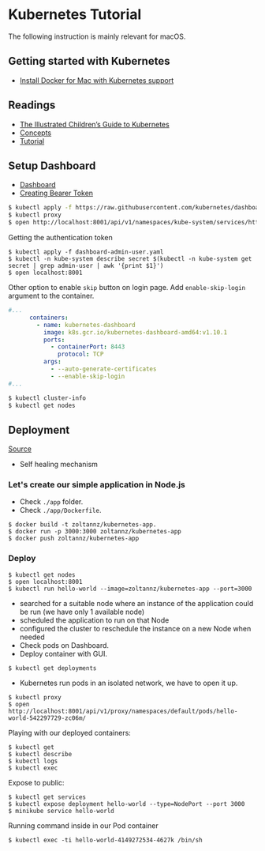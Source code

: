 # Kubernetes Tutorial

The following instruction is mainly relevant for macOS.

## Getting started with Kubernetes

- [Install Docker for Mac with Kubernetes support](https://docs.docker.com/docker-for-mac/install/)

## Readings

- [The Illustrated Children’s Guide to Kubernetes](https://www.cncf.io/the-childrens-illustrated-guide-to-kubernetes/)
- [Concepts](https://kubernetes.io/docs/concepts/)
- [Tutorial](https://kubernetes.io/docs/tutorials/)

## Setup Dashboard

- [Dashboard](https://kubernetes.io/docs/tasks/access-application-cluster/web-ui-dashboard/)
- [Creating Bearer Token](https://github.com/kubernetes/dashboard/wiki/Creating-sample-user)

```bash
$ kubectl apply -f https://raw.githubusercontent.com/kubernetes/dashboard/v1.10.1/src/deploy/recommended/kubernetes-dashboard.yaml
$ kubectl proxy
$ open http://localhost:8001/api/v1/namespaces/kube-system/services/https:kubernetes-dashboard:/proxy/#!/overview?namespace=default
```
Getting the authentication token

```
$ kubectl apply -f dashboard-admin-user.yaml
$ kubectl -n kube-system describe secret $(kubectl -n kube-system get secret | grep admin-user | awk '{print $1}')
$ open localhost:8001
```

Other option to enable `skip` button on login page. Add `enable-skip-login` argument to the container.

```yaml
#...
      containers:
        - name: kubernetes-dashboard
          image: k8s.gcr.io/kubernetes-dashboard-amd64:v1.10.1
          ports:
            - containerPort: 8443
              protocol: TCP
          args:
            - --auto-generate-certificates
            - --enable-skip-login
#...            
```

```bash
$ kubectl cluster-info
$ kubectl get nodes
```

## Deployment

[Source](https://kubernetes.io/docs/tutorials/kubernetes-basics/deploy-intro/)

* Self healing mechanism

### Let's create our simple application in Node.js

* Check `./app` folder.
* Check `./app/Dockerfile`.

```
$ docker build -t zoltannz/kubernetes-app.
$ docker run -p 3000:3000 zoltannz/kubernetes-app
$ docker push zoltannz/kubernetes-app
```

### Deploy

```
$ kubectl get nodes
$ open localhost:8001
$ kubectl run hello-world --image=zoltannz/kubernetes-app --port=3000
```

* searched for a suitable node where an instance of the application could be run (we have only 1 available node)
* scheduled the application to run on that Node
* configured the cluster to reschedule the instance on a new Node when needed
* Check pods on Dashboard.
* Deploy container with GUI.

```
$ kubectl get deployments
```

* Kubernetes run pods in an isolated network, we have to open it up.

```
$ kubectl proxy
$ open http://localhost:8001/api/v1/proxy/namespaces/default/pods/hello-world-542297729-zc06m/
```

Playing with our deployed containers:

```
$ kubectl get
$ kubectl describe
$ kubectl logs
$ kubectl exec
```

Expose to public:

```
$ kubectl get services
$ kubectl expose deployment hello-world --type=NodePort --port 3000
$ minikube service hello-world
```

Running command inside in our Pod container

```
$ kubectl exec -ti hello-world-4149272534-4627k /bin/sh
```